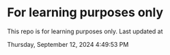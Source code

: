 # For learning purposes only
This repo is for learning purposes only.
Last updated at

Thursday, September 12, 2024 4:49:53 PM

